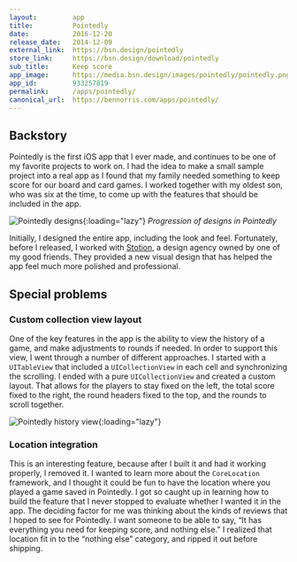 ```yaml
---
layout:         app
title:          Pointedly
date:           2016-12-20
release_date:   2014-12-09
external_link:  https://bsn.design/pointedly
store_link:     https://bsn.design/download/pointedly
sub_title:      Keep score
app_image:      https://media.bsn.design/images/pointedly/pointedly.png
app_id:         933257819
permalink:      /apps/pointedly/
canonical_url:  https://bennorris.com/apps/pointedly/
---
```


## Backstory
Pointedly is the first iOS app that I ever made, and continues to be one of my favorite projects to work on. I had the idea to make a small sample project into a real app as I found that my family needed something to keep score for our board and card games. I worked together with my oldest son, who was six at the time, to come up with the features that should be included in the app.

![Pointedly designs](https://media.bsn.design/images/pointedly/Pointedly-design-progression.png){:loading="lazy"}
_Progression of designs in Pointedly_

Initially, I designed the entire app, including the look and feel. Fortunately, before I released, I worked with [Stotion](http://stotion.com), a design agency owned by one of my good friends. They provided a new visual design that has helped the app feel much more polished and professional.


## Special problems

### Custom collection view layout
One of the key features in the app is the ability to view the history of a game, and make adjustments to rounds if needed. In order to support this view, I went through a number of different approaches. I started with a `UITableView` that included a `UICollectionView` in each cell and synchronizing the scrolling. I ended with a pure `UICollectionView` and created a custom layout. That allows for the players to stay fixed on the left, the total score fixed to the right, the round headers fixed to the top, and the rounds to scroll together.

![Pointedly history view](https://media.bsn.design/images/pointedly/pointedly-history-view.png){:loading="lazy"}

### Location integration
This is an interesting feature, because after I built it and had it working properly, I removed it. I wanted to learn more about the `CoreLocation` framework, and I thought it could be fun to have the location where you played a game saved in Pointedly. I got so caught up in learning how to build the feature that I never stopped to evaluate whether I wanted it in the app. The deciding factor for me was thinking about the kinds of reviews that I hoped to see for Pointedly. I want someone to be able to say, “It has everything you need for keeping score, and nothing else.” I realized that location fit in to the “nothing else” category, and ripped it out before shipping.
